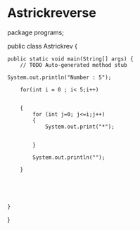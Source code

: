 # Astrickreverse

package programs;

public class Astrickrev {

	public static void main(String[] args) {
		// TODO Auto-generated method stub

	System.out.println("Number : 5");
		
		for(int i = 0 ; i< 5;i++)
			
			
		{
			for (int j=0; j<=i;j++)
			{
				System.out.print("*");
				
				
			}
			
			System.out.println("");
			
		}
		
		
		
		
		
	}

}

